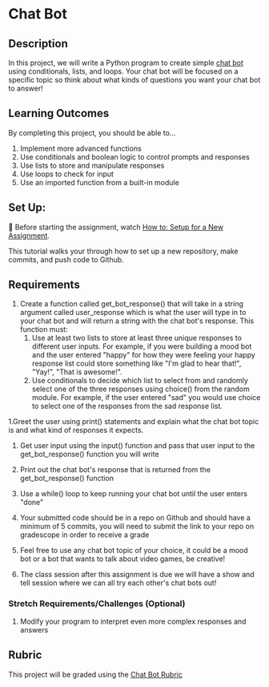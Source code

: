 # Chat Bot

## Description
In this project, we will write a Python program to create simple [chat bot](https://www.cleverbot.com/) using conditionals, lists, and loops. Your chat bot will be focused on a specific topic so think about what kinds of questions you want your chat bot to answer!

## Learning Outcomes
By completing this project, you should be able to…

1. Implement more advanced functions
1. Use conditionals and boolean logic to control prompts and responses
1. Use lists to store and manipulate responses
1. Use loops to check for input
1. Use an imported function from a built-in module

## Set Up:
🚨  Before starting the assignment, watch [How to: Setup for a New Assignment](https://youtu.be/MCbDO8IpqZM). 

This tutorial walks your through how to set up a new repository, make commits, and push code to Github.
## Requirements

1. Create a function called get_bot_response() that will take in a string argument called user_response which is what the user will type in to your chat bot and will return a string with the chat bot's response. This function must:
    1. Use at least two lists to store at least three unique responses to different user inputs. For example, if you were building a mood bot and the user entered "happy" for how they were feeling your happy response list could store something like "I'm glad to hear that!", "Yay!", "That is awesome!".
    1. Use conditionals to decide which list to select from and randomly select one of the three responses using choice() from the random module. For example, if the user entered "sad" you would use choice to select one of the responses from the sad response list. 

1.Greet the user using print() statements and explain what the chat bot topic is and what kind of responses it expects.

1. Get user input using the input() function and pass that user input to the get_bot_response() function you will write

1. Print out the chat bot's response that is returned from the get_bot_response() function

1. Use a while() loop to keep running your chat bot until the user enters "done"

1. Your submitted code should be in a repo on Github and should have a minimum of 5 commits, you will need to submit the link to your repo on gradescope in order to receive a grade

1. Feel free to use any chat bot topic of your choice, it could be a mood bot or a bot that wants to talk about video games, be creative!

1. The class session after this assignment is due we will have a show and tell session where we can all try each other's chat bots out!

### Stretch Requirements/Challenges (Optional)
1. Modify your program to interpret even more complex responses and answers

## Rubric
This project will be graded using the [Chat Bot Rubric](https://docs.google.com/document/d/1RFZo2KHTOTVk-uL0LL93MUgSey-wPQjTvSRsxPyTivw/copy)
